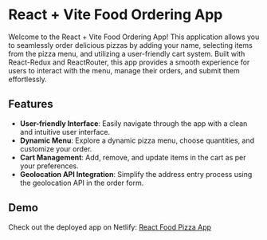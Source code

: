 # React + Vite Food Ordering App

Welcome to the React + Vite Food Ordering App! This application allows you to seamlessly order delicious pizzas by adding your name, selecting items from the pizza menu, and utilizing a user-friendly cart system. Built with React-Redux and ReactRouter, this app provides a smooth experience for users to interact with the menu, manage their orders, and submit them effortlessly.

## Features

- **User-friendly Interface**: Easily navigate through the app with a clean and intuitive user interface.
- **Dynamic Menu**: Explore a dynamic pizza menu, choose quantities, and customize your order.
- **Cart Management**: Add, remove, and update items in the cart as per your preferences.
- **Geolocation API Integration**: Simplify the address entry process using the geolocation API in the order form.

## Demo

Check out the deployed app on Netlify: [React Food Pizza App](https://react-food-pizza.netlify.app)

